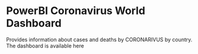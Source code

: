 # PowerBI Coronavirus World Dashboard
Provides information about cases and deaths by CORONARIVUS by country.
The dashboard is available here
